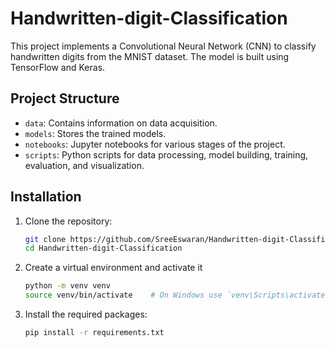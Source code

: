 # Handwritten-digit-Classification

This project implements a Convolutional Neural Network (CNN) to classify handwritten digits from the MNIST dataset. The model is built using TensorFlow and Keras.

## Project Structure

- `data`: Contains information on data acquisition.
- `models`: Stores the trained models.
- `notebooks`: Jupyter notebooks for various stages of the project.
- `scripts`: Python scripts for data processing, model building, training, evaluation, and visualization.

## Installation

1. Clone the repository:
   ```bash
   git clone https://github.com/SreeEswaran/Handwritten-digit-Classification.git
   cd Handwritten-digit-Classification
   ```
2. Create a virtual environment and activate it
   ```bash
   python -m venv venv
   source venv/bin/activate    # On Windows use `venv\Scripts\activate`
   ```
3. Install the required packages:
   ```bash
   pip install -r requirements.txt
   ```
